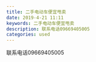 ```yaml
---
title: 二手电动车便宜甩卖
date: 2019-4-21 11:11
keywords: 二手电动车便宜甩卖
description: 联系电话09669405005
categories: used
---
```

<td class="t_f" id="postmessage_3567294">

联系电话09669405005<br/>
<img alt="" border="0" class="zoom" data-cf-modified-7e3fbeeb2ef1e9f354dc7174-="" file="http://www.flw.ph/data/appbyme/upload/image/201904/21/1Q7Yrmxvd7EQ.jpg" id="aimg_Qy7jz" lazyloadthumb="1" onclick="" onmouseover="" src="http://www.flw.ph/data/appbyme/upload/image/201904/21/1Q7Yrmxvd7EQ.jpg"/><br/>
<img alt="" border="0" class="zoom" data-cf-modified-7e3fbeeb2ef1e9f354dc7174-="" file="http://www.flw.ph/data/appbyme/upload/image/201904/21/Q81g9aIcwSGu.jpg" id="aimg_CUjuu" lazyloadthumb="1" onclick="" onmouseover="" src="http://www.flw.ph/data/appbyme/upload/image/201904/21/Q81g9aIcwSGu.jpg"/><br/>
</td>
